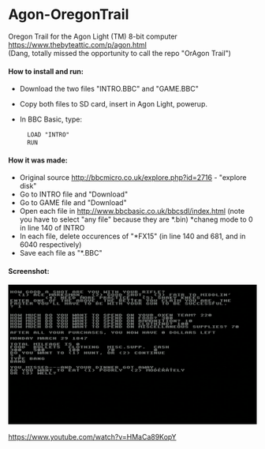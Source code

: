 
# Agon-OregonTrail
Oregon Trail for the Agon Light (TM) 8-bit computer https://www.thebyteattic.com/p/agon.html  
(Dang, totally missed the opportunity to call the repo "OrAgon Trail")

#### How to install and run:  
* Download the two files "INTRO.BBC" and "GAME.BBC" 
* Copy both files to SD card, insert in Agon Light, powerup.  
* In BBC Basic, type:

        LOAD "INTRO"
        RUN



#### How it was made:  
* Original source http://bbcmicro.co.uk/explore.php?id=2716 - "explore disk"
* Go to INTRO file and "Download"
* Go to GAME file and "Download"
* Open each file in http://www.bbcbasic.co.uk/bbcsdl/index.html (note you have to select "any file" because they are *.bin)
*chaneg mode to 0 in line 140 of INTRO
* In each file, delete  occurences of "*FX15" (in line 140 and 681, and in 6040 respectively)
* Save each file as "*.BBC"

#### Screenshot:
 ![screenshot](Screenshot.png)

https://www.youtube.com/watch?v=HMaCa89KopY


